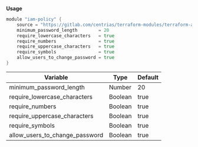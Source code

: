 **Usage**
```go
module "iam-policy" {
    source = "https://gitlab.com/centrias/terraform-modules/terraform-aws-security.git//iam-policy"
    minimum_password_length        = 20
    require_lowercase_characters   = true
    require_numbers                = true
    require_uppercase_characters   = true
    require_symbols                = true
    allow_users_to_change_password = true
}
```


|Variable|Type|Default|
|--------|-----|------|
|minimum_password_length|Number|20|
|require_lowercase_characters|Boolean|true|
|require_numbers|Boolean|true|
|require_uppercase_characters|Boolean|true|
|require_symbols|Boolean|true|
|allow_users_to_change_password|Boolean|true|